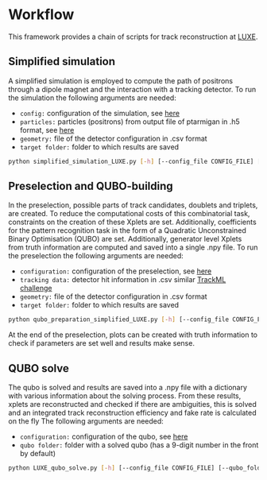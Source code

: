 #  Workflow 

This framework provides a chain of scripts for track reconstruction at [LUXE](https://arxiv.org/abs/2102.02032).

## Simplified simulation
A simplified simulation is employed to compute the path of positrons through a dipole magnet and the interaction with 
a tracking detector. To run the simulation the following arguments are needed:
   * `config:` configuration of the simulation, see [here](docs/simplified_simulation_LUXE_input.md)
   * `particles:` particles (positrons) from output file of ptarmigan in .h5 format, see [here](https://github.com/tgblackburn)
   * `geometry:` file of the detector configuration in .csv format
   * `target folder:` folder to which results are saved

```bash
python simplified_simulation_LUXE.py [-h] [--config_file CONFIG_FILE] [--ptarmigan_file PTARMIGAN_FILE] [--geometry_file GEOMETRY_FILE] [--target_folder TARGET_FOLDER]
```

## Preselection and QUBO-building
In the preselection, possible parts of track candidates, doublets and triplets, are created. To reduce the computational
costs of this combinatorial task, constraints on the creation of these Xplets are set. Additionally, coefficients for the
pattern recognition task in the form of a Quadratic Unconstrained Binary Optimisation (QUBO) are set.
Additionally, generator level Xplets from truth information are computed and saved into a single .npy file.
To run the preselection the following arguments are needed:
   * `configuration:` configuration of the preselection, see [here](docs/qubo_preparation_LUXE.md)
   * `tracking data:` detector hit information in .csv similar [TrackML challenge](https://www.kaggle.com/c/trackml-particle-identification)
   * `geometry:` file of the detector configuration in .csv format
   * `target folder:` folder to which results are saved

```bash
python qubo_preparation_simplified_LUXE.py [-h] [--config_file CONFIG_FILE] [--tracking_data TRACKING_DATA] [--geometry_file GEOMETRY_FILE] [--target_folder TARGET_FOLDER]
```

At the end of the preselection, plots can be created with truth information to check if parameters are set well and results 
make sense.

## QUBO solve
The qubo is solved and results are saved into a .npy file with a dictionary with various information about the 
solving process. From these results, xplets are reconstructed and checked if there are ambiguities, this is solved and 
an integrated track reconstruction efficiency and fake rate is calculated on the fly The following arguments are needed:
   * `configuration:` configuration of the qubo, see [here](docs/qubo_LUXE.md) 
   * `qubo folder:` folder with a solved qubo (has a 9-digit number in the front by default)

```bash
python LUXE_qubo_solve.py [-h] [--config_file CONFIG_FILE] [--qubo_folder QUBO_FOLDER]

```






